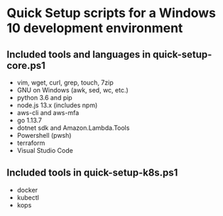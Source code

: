 # Quick Setup scripts for a Windows 10 development environment

## Included tools and languages in quick-setup-core.ps1

- vim, wget, curl, grep, touch, 7zip
- GNU on Windows (awk, sed, wc, etc.)
- python 3.6 and pip
- node.js 13.x (includes npm)
- aws-cli and aws-mfa
- go 1.13.7
- dotnet sdk and Amazon.Lambda.Tools
- Powershell (pwsh)
- terraform
- Visual Studio Code

## Included tools in quick-setup-k8s.ps1

- docker
- kubectl
- kops